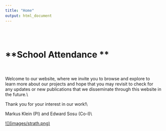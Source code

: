 ```yaml
---
title: "Home"
output: html_document
---
```


<style type="text/css">
.title {
  display: none;
}

#getting-started img {
  margin-right: 10px;
}

</style>

<div class="row" style="padding-top: 30px;">
<div class="col-sm-8">

# **School Attendance ** 

<br> <br>
Welcome to our website, where we invite you to browse and explore to learn more about our projects and hope that you may revisit to check for any updates or new publications that we disseminate through this website in the future.\

Thank you for your interest in our work!\

Markus Klein (PI) and Edward Sosu (Co-I)\







</div>
<div class="col-sm-4">



<a href = "https://www.strath.ac.uk/">
![](images/strath.png)
</a>






</div>
